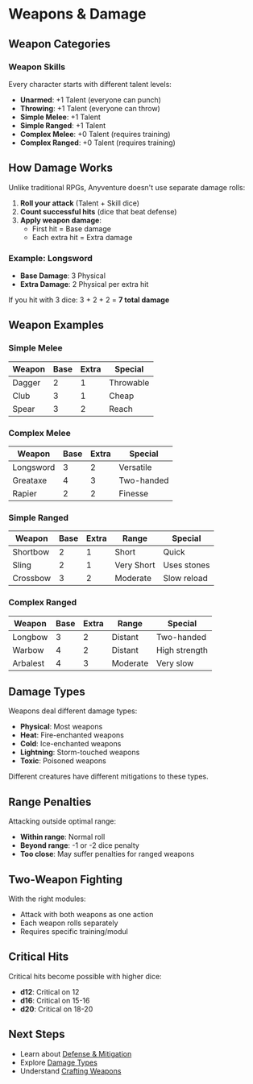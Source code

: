 # Weapons & Damage

## Weapon Categories

### Weapon Skills
Every character starts with different talent levels:
- **Unarmed**: +1 Talent (everyone can punch)
- **Throwing**: +1 Talent (everyone can throw)
- **Simple Melee**: +1 Talent
- **Simple Ranged**: +1 Talent
- **Complex Melee**: +0 Talent (requires training)
- **Complex Ranged**: +0 Talent (requires training)

## How Damage Works

Unlike traditional RPGs, Anyventure doesn't use separate damage rolls:

1. **Roll your attack** (Talent + Skill dice)
2. **Count successful hits** (dice that beat defense)
3. **Apply weapon damage**:
   - First hit = Base damage
   - Each extra hit = Extra damage

### Example: Longsword
- **Base Damage**: 3 Physical
- **Extra Damage**: 2 Physical per extra hit

If you hit with 3 dice: 3 + 2 + 2 = **7 total damage**

## Weapon Examples

### Simple Melee
| Weapon | Base | Extra | Special |
|--------|------|-------|---------|
| Dagger | 2 | 1 | Throwable |
| Club | 3 | 1 | Cheap |
| Spear | 3 | 2 | Reach |

### Complex Melee
| Weapon | Base | Extra | Special |
|--------|------|-------|---------|
| Longsword | 3 | 2 | Versatile |
| Greataxe | 4 | 3 | Two-handed |
| Rapier | 2 | 2 | Finesse |

### Simple Ranged
| Weapon | Base | Extra | Range | Special |
|--------|------|-------|-------|---------|
| Shortbow | 2 | 1 | Short | Quick |
| Sling | 2 | 1 | Very Short | Uses stones |
| Crossbow | 3 | 2 | Moderate | Slow reload |

### Complex Ranged
| Weapon | Base | Extra | Range | Special |
|--------|------|-------|-------|---------|
| Longbow | 3 | 2 | Distant | Two-handed |
| Warbow | 4 | 2 | Distant | High strength |
| Arbalest | 4 | 3 | Moderate | Very slow |

## Damage Types

Weapons deal different damage types:
- **Physical**: Most weapons
- **Heat**: Fire-enchanted weapons
- **Cold**: Ice-enchanted weapons
- **Lightning**: Storm-touched weapons
- **Toxic**: Poisoned weapons

Different creatures have different mitigations to these types.

## Range Penalties

Attacking outside optimal range:
- **Within range**: Normal roll
- **Beyond range**: -1 or -2 dice penalty
- **Too close**: May suffer penalties for ranged weapons

## Two-Weapon Fighting

With the right modules:
- Attack with both weapons as one action
- Each weapon rolls separately
- Requires specific training/modul


## Critical Hits

Critical hits become possible with higher dice:
- **d12**: Critical on 12
- **d16**: Critical on 15-16
- **d20**: Critical on 18-20

## Next Steps

- Learn about [Defense & Mitigation](/wiki/defense)
- Explore [Damage Types](/wiki/reference/damage-types)
- Understand [Crafting Weapons](/wiki/crafting)